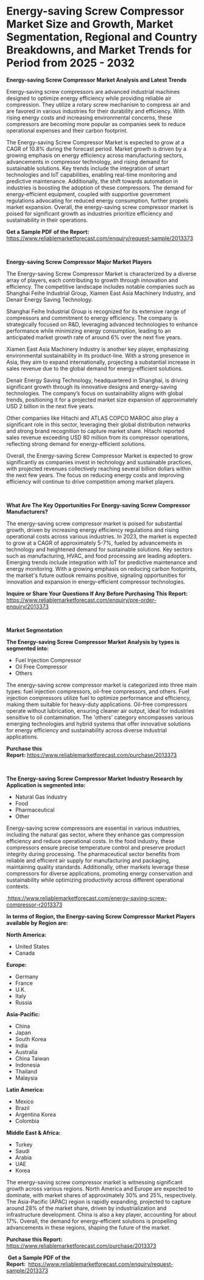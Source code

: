 <p><h1>Energy-saving Screw Compressor Market Size and Growth, Market Segmentation, Regional and Country Breakdowns, and Market Trends for Period from 2025 -  2032</h1></p><p><strong>Energy-saving Screw Compressor Market Analysis and Latest Trends</strong></p>
<p><p>Energy-saving screw compressors are advanced industrial machines designed to optimize energy efficiency while providing reliable air compression. They utilize a rotary screw mechanism to compress air and are favored in various industries for their durability and efficiency. With rising energy costs and increasing environmental concerns, these compressors are becoming more popular as companies seek to reduce operational expenses and their carbon footprint.</p><p>The Energy-saving Screw Compressor Market is expected to grow at a CAGR of 10.8% during the forecast period. Market growth is driven by a growing emphasis on energy efficiency across manufacturing sectors, advancements in compressor technology, and rising demand for sustainable solutions. Key trends include the integration of smart technologies and IoT capabilities, enabling real-time monitoring and predictive maintenance. Additionally, the shift towards automation in industries is boosting the adoption of these compressors. The demand for energy-efficient equipment, coupled with supportive government regulations advocating for reduced energy consumption, further propels market expansion. Overall, the energy-saving screw compressor market is poised for significant growth as industries prioritize efficiency and sustainability in their operations.</p></p>
<p><strong>Get a Sample PDF of the Report:&nbsp;</strong> <a href="https://www.reliablemarketforecast.com/enquiry/request-sample/2013373?utm_campaign=3454&utm_medium=2&utm_source=Github&utm_content=ia&utm_term=12042025&utm_id=energy-saving-screw-compressor">https://www.reliablemarketforecast.com/enquiry/request-sample/2013373</a></p>
<p>&nbsp;</p>
<p><strong>Energy-saving Screw Compressor Major Market Players</strong></p>
<p><p>The Energy-saving Screw Compressor Market is characterized by a diverse array of players, each contributing to growth through innovation and efficiency. The competitive landscape includes notable companies such as Shanghai Feihe Industrial Group, Xiamen East Asia Machinery Industry, and Denair Energy Saving Technology.</p><p>Shanghai Feihe Industrial Group is recognized for its extensive range of compressors and commitment to energy efficiency. The company is strategically focused on R&D, leveraging advanced technologies to enhance performance while minimizing energy consumption, leading to an anticipated market growth rate of around 6% over the next five years.</p><p>Xiamen East Asia Machinery Industry is another key player, emphasizing environmental sustainability in its product-line. With a strong presence in Asia, they aim to expand internationally, projecting a substantial increase in sales revenue due to the global demand for energy-efficient solutions.</p><p>Denair Energy Saving Technology, headquartered in Shanghai, is driving significant growth through its innovative designs and energy-saving technologies. The company’s focus on sustainability aligns with global trends, positioning it for a projected market size expansion of approximately USD 2 billion in the next five years.</p><p>Other companies like Hitachi and ATLAS COPCO MAROC also play a significant role in this sector, leveraging their global distribution networks and strong brand recognition to capture market share. Hitachi reported sales revenue exceeding USD 80 million from its compressor operations, reflecting strong demand for energy-efficient solutions.</p><p>Overall, the Energy-saving Screw Compressor Market is expected to grow significantly as companies invest in technology and sustainable practices, with projected revenues collectively reaching several billion dollars within the next few years. The focus on reducing energy costs and improving efficiency will continue to drive competition among market players.</p></p>
<p>&nbsp;</p>
<p><strong>What Are The Key Opportunities For Energy-saving Screw Compressor Manufacturers?</strong></p>
<p><p>The energy-saving screw compressor market is poised for substantial growth, driven by increasing energy efficiency regulations and rising operational costs across various industries. In 2023, the market is expected to grow at a CAGR of approximately 5-7%, fueled by advancements in technology and heightened demand for sustainable solutions. Key sectors such as manufacturing, HVAC, and food processing are leading adopters. Emerging trends include integration with IoT for predictive maintenance and energy monitoring. With a growing emphasis on reducing carbon footprints, the market's future outlook remains positive, signaling opportunities for innovation and expansion in energy-efficient compressor technologies.</p></p>
<p><strong>Inquire or Share Your Questions If Any Before Purchasing This Report:</strong> <a href="https://www.reliablemarketforecast.com/enquiry/pre-order-enquiry/2013373?utm_campaign=3454&utm_medium=2&utm_source=Github&utm_content=ia&utm_term=12042025&utm_id=energy-saving-screw-compressor">https://www.reliablemarketforecast.com/enquiry/pre-order-enquiry/2013373</a></p>
<p>&nbsp;</p>
<p><strong>Market Segmentation</strong></p>
<p><strong>The Energy-saving Screw Compressor Market Analysis by types is segmented into:</strong></p>
<p><ul><li>Fuel Injection Compressor</li><li>Oil Free Compressor</li><li>Others</li></ul></p>
<p><p>The energy-saving screw compressor market is categorized into three main types: fuel injection compressors, oil-free compressors, and others. Fuel injection compressors utilize fuel to optimize performance and efficiency, making them suitable for heavy-duty applications. Oil-free compressors operate without lubrication, ensuring cleaner air output, ideal for industries sensitive to oil contamination. The 'others' category encompasses various emerging technologies and hybrid systems that offer innovative solutions for energy efficiency and sustainability across diverse industrial applications.</p></p>
<p><strong>Purchase this Report:&nbsp;</strong><a href="https://www.reliablemarketforecast.com/purchase/2013373?utm_campaign=3454&utm_medium=2&utm_source=Github&utm_content=ia&utm_term=12042025&utm_id=energy-saving-screw-compressor">https://www.reliablemarketforecast.com/purchase/2013373</a></p>
<p>&nbsp;</p>
<p><strong>The Energy-saving Screw Compressor Market Industry Research by Application is segmented into:</strong></p>
<p><ul><li>Natural Gas Industry</li><li>Food</li><li>Pharmaceutical</li><li>Other</li></ul></p>
<p><p>Energy-saving screw compressors are essential in various industries, including the natural gas sector, where they enhance gas compression efficiency and reduce operational costs. In the food industry, these compressors ensure precise temperature control and preserve product integrity during processing. The pharmaceutical sector benefits from reliable and efficient air supply for manufacturing and packaging, maintaining quality standards. Additionally, other markets leverage these compressors for diverse applications, promoting energy conservation and sustainability while optimizing productivity across different operational contexts.</p></p>
<p><a href="https://www.reliablemarketforecast.com/energy-saving-screw-compressor-r2013373?utm_campaign=3454&utm_medium=2&utm_source=Github&utm_content=ia&utm_term=12042025&utm_id=energy-saving-screw-compressor">&nbsp;https://www.reliablemarketforecast.com/energy-saving-screw-compressor-r2013373</a></p>
<p><strong>In terms of Region, the Energy-saving Screw Compressor Market Players available by Region are:</strong></p>
<p>
    <p> <strong> North America: </strong>
        <ul>
            <li>United States</li>
            <li>Canada</li>
        </ul>
        </p> 
    <p> <strong> Europe: </strong>
        <ul>
            <li>Germany</li>
            <li>France</li>
            <li>U.K.</li>
            <li>Italy</li>
            <li>Russia</li>
        </ul>
        </p> 
    <p> <strong> Asia-Pacific: </strong>
        <ul>
            <li>China</li>
            <li>Japan</li>
            <li>South Korea</li>
            <li>India</li>
            <li>Australia</li>
            <li>China Taiwan</li>
            <li>Indonesia</li>
            <li>Thailand</li>
            <li>Malaysia</li>
        </ul>
        </p> 
    <p> <strong> Latin America: </strong>
        <ul>
            <li>Mexico</li>
            <li>Brazil</li>
            <li>Argentina Korea</li>
            <li>Colombia</li>
        </ul>
        </p> 
    <p> <strong> Middle East & Africa: </strong>
        <ul>
            <li>Turkey</li>
            <li>Saudi</li>
            <li>Arabia</li>
            <li>UAE</li>
            <li>Korea</li>
        </ul>
    </p>
    </p>
<p><p>The energy-saving screw compressor market is witnessing significant growth across various regions. North America and Europe are expected to dominate, with market shares of approximately 30% and 25%, respectively. The Asia-Pacific (APAC) region is rapidly expanding, projected to capture around 28% of the market share, driven by industrialization and infrastructure development. China is also a key player, accounting for about 17%. Overall, the demand for energy-efficient solutions is propelling advancements in these regions, shaping the future of the market.</p></p>
<p><strong>Purchase this Report: </strong><a href="https://www.reliablemarketforecast.com/purchase/2013373?utm_campaign=3454&utm_medium=2&utm_source=Github&utm_content=ia&utm_term=12042025&utm_id=energy-saving-screw-compressor">https://www.reliablemarketforecast.com/purchase/2013373</a></p>
<p>&nbsp;<strong>Get a Sample PDF of the Report:&nbsp;&nbsp;</strong><a href="https://www.reliablemarketforecast.com/enquiry/request-sample/2013373?utm_campaign=3454&utm_medium=2&utm_source=Github&utm_content=ia&utm_term=12042025&utm_id=energy-saving-screw-compressor">https://www.reliablemarketforecast.com/enquiry/request-sample/2013373</a></p>
<p><strong></strong></p>
<p><p></p><p></p><p></p></p>